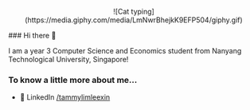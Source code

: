 <p align="center">
![Cat typing](https://media.giphy.com/media/LmNwrBhejkK9EFP504/giphy.gif)
</p>
### Hi there 👋

<!--
**tlim045/tlim045** is a ✨ _special_ ✨ repository because its `README.md` (this file) appears on your GitHub profile.

- 🌱 I’m currently learning Natural Language Processing and application development.
- 💬 Ask me about anything!

-->

I am a year 3 Computer Science and Economics student from Nanyang Technological University, Singapore! 

### To know a little more about me...
- 👥 LinkedIn [/tammylimleexin](https://www.linkedin.com/in/tammy-lim-lee-xin/)

